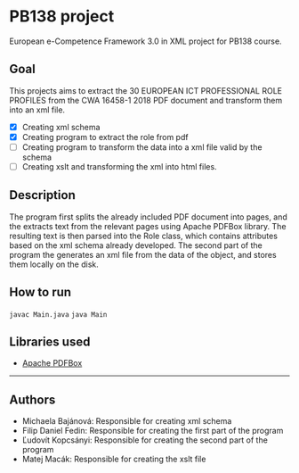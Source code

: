 # PB138 project
European e-Competence Framework 3.0 in XML project for PB138 course.

## Goal
This projects aims to extract the 30 EUROPEAN ICT PROFESSIONAL ROLE PROFILES
from the CWA 16458-1 2018 PDF document and transform them into an xml file.

- [x] Creating xml schema
- [x] Creating program to extract the role from pdf
- [ ] Creating program to transform the data into a xml file valid by the schema
- [ ] Creating xslt and transforming the xml into html files.

## Description
The program first splits the already included PDF document into pages, and the extracts text from the relevant pages
using Apache PDFBox library. The resulting text is then parsed into the Role class, which contains attributes
based on the xml schema already developed. The second part of the program the generates an xml file from the data of the object,
and stores them locally on the disk.

## How to run
`javac Main.java`
`java Main`

## Libraries used
- [Apache PDFBox](https://pdfbox.apache.org/)

---------
## Authors
- Michaela Bajánová: Responsible for creating xml schema
- Filip Daniel Fedin: Responsible for creating the first part of the program
- Ľudovít Kopcsányi: Responsible for creating the second part of the program
- Matej Macák: Responsible for creating the xslt file


